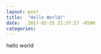 ```yaml
---
layout: post
title:  "Hello World!"
date:   2017-02-25 21:37:27 -0500
categories: 
---
```

hello world
